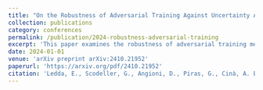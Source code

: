 ```yaml
---
title: "On the Robustness of Adversarial Training Against Uncertainty Attacks"
collection: publications
category: conferences
permalink: /publication/2024-robustness-adversarial-training
excerpt: 'This paper examines the robustness of adversarial training methods against uncertainty-based attacks.'
date: 2024-01-01
venue: 'arXiv preprint arXiv:2410.21952'
paperurl: 'https://arxiv.org/pdf/2410.21952'
citation: 'Ledda, E., Scodeller, G., Angioni, D., Piras, G., Cinà, A. E., Fumera, G., Biggio, B., & Roli, F. (2024). "On the Robustness of Adversarial Training Against Uncertainty Attacks." <i>arXiv preprint arXiv:2410.21952</i>.'
---
```

